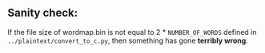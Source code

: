 ## Sanity check:
If the file size of wordmap.bin is not equal to 2 \* `NUMBER_OF_WORDS`
defined in `../plaintext/convert_to_c.py`, then something has gone
**terribly wrong**.
